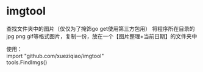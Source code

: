 # imgtool
查找文件夹中的图片（仅仅为了掩饰go get使用第三方包用）
将程序所在目录的jpg png gif等格式图片，复制一份，放在一个【图片整理+当前日期】的文件夹中  

使用：   
import  "github.com/xueziqiao/imgtool"             
tools.FindImgs()    
